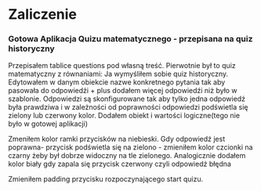 # Zaliczenie
### Gotowa Aplikacja Quizu matematycznego - przepisana na quiz historyczny

Przepisałem tablice questions pod własną treść.
Pierwotnie był to quiz matematyczny z równaniami: Ja wymyśliłem sobie quiz historyczny.
Edytowałem w danym obiekcie nazwe konkretnego pytania tak aby pasowała do odpowiedźi + plus dodałem więcej odpowiedźi niż było w szablonie.
Odpowiedzi są skonfigurowane tak aby tylko jedna odpowiedź była prawdziwa i w zależności od poprawności odpowiedzi podświetla się zielony lub czerwony kolor. Dodałem obiekt i wartości logiczne(tego nie było w gotowej aplikacji)

Zmeniłem kolor ramki przycisków na niebieski.
Gdy odpowiedź jest poprawna- przycisk podświetla się na zielono - zmieniłem kolor czcionki na czarny żeby był dobrze widoczny na tle zielonego. Analogicznie dodałem kolor biały gdy zapala się przycisk czerwony czyli odpowiedź błędna

Zmieniłem padding przycisku rozpoczynającego start quizu.

